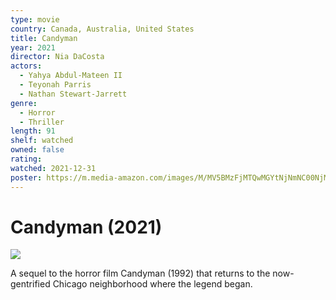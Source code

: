 ```yaml
---
type: movie
country: Canada, Australia, United States
title: Candyman
year: 2021
director: Nia DaCosta
actors:
  - Yahya Abdul-Mateen II
  - Teyonah Parris
  - Nathan Stewart-Jarrett
genre:
  - Horror
  - Thriller
length: 91
shelf: watched
owned: false
rating:
watched: 2021-12-31
poster: https://m.media-amazon.com/images/M/MV5BMzFjMTQwMGYtNjNmNC00NjMyLWJjNWYtOGRhMmVkNGY1N2U5XkEyXkFqcGc@._V1_SX300.jpg
---
```


# Candyman (2021)

![](https://m.media-amazon.com/images/M/MV5BMzFjMTQwMGYtNjNmNC00NjMyLWJjNWYtOGRhMmVkNGY1N2U5XkEyXkFqcGc@._V1_SX300.jpg)

A sequel to the horror film Candyman (1992) that returns to the now-gentrified Chicago neighborhood where the legend began.